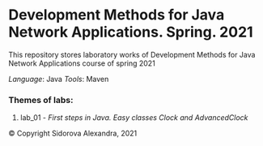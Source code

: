 # Development Methods for Java Network Applications. Spring. 2021
This repository stores laboratory works of Development Methods for Java Network Applications course of spring 2021

*Language*: Java
*Tools*: Maven

### Themes of labs:
1. lab_01 - *First steps in Java. Easy classes Clock and AdvancedClock*


© Copyright Sidorova Alexandra, 2021